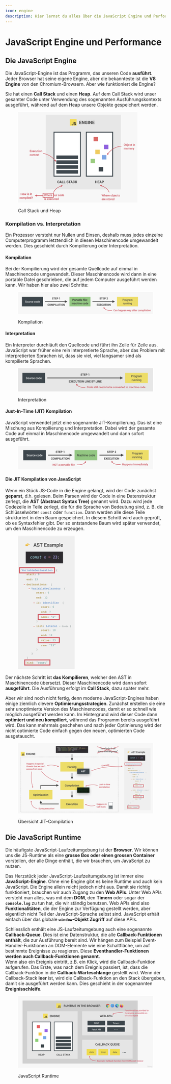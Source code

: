 ```yaml
---
icon: engine
description: Hier lernst du alles über die JavaScript Engine und Performance.
---
```


# JavaScript Engine und Performance

## Die JavaScript Engine﻿ <a href="#die-javascript-engine" id="die-javascript-engine"></a>

Die JavaScript-Engine ist das Programm, das unseren Code **ausführt**. Jeder Browser hat seine eigene Engine, aber die bekannteste ist die **V8 Engine** von den Chromium-Browsern. Aber wie funktioniert die Engine?

Sie hat einen **Call Stack** und einen **Heap**. Auf dem Call Stack wird unser gesamter Code unter Verwendung des sogenannten Ausführungskontexts ausgeführt, während auf dem Heap unsere Objekte gespeichert werden.

<figure><img src="../../.gitbook/assets/image (1) (1).png" alt="" width="375"><figcaption><p>Call Stack und Heap</p></figcaption></figure>

### Kompilation vs. Interpretation﻿ <a href="#kompilation-vs-interpretation" id="kompilation-vs-interpretation"></a>

Ein Prozessor versteht nur Nullen und Einsen, deshalb muss jedes einzelne Computerprogramm letztendlich in diesen Maschinencode umgewandelt werden. Dies geschieht durch Kompilierung oder Interpretation.

#### **Kompilation**﻿

Bei der Kompilierung wird der gesamte Quellcode auf einmal in Maschinencode umgewandelt. Dieser Maschinencode wird dann in eine portable Datei geschrieben, die auf jedem Computer ausgeführt werden kann. Wir haben hier also zwei Schritte:

<figure><img src="../../.gitbook/assets/image (2) (1).png" alt=""><figcaption><p>Kompilation</p></figcaption></figure>

#### **Interpretation**﻿

Ein Interpreter durchläuft den Quellcode und führt ihn Zeile für Zeile aus. JavaScript war früher eine rein interpretierte Sprache, aber das Problem mit interpretierten Sprachen ist, dass sie viel, viel langsamer sind als kompilierte Sprachen.

<figure><img src="../../.gitbook/assets/image (3) (1).png" alt=""><figcaption><p>Interpretation</p></figcaption></figure>

#### **Just-In-Time (JIT) Kompilation**﻿

JavaScript verwendet jetzt eine sogenannte JIT-Kompilierung. Das ist eine Mischung aus Kompilierung und Interpretation. Dabei wird der gesamte Code auf einmal in Maschinencode umgewandelt und dann sofort ausgeführt.

<figure><img src="../../.gitbook/assets/image (4) (1).png" alt=""><figcaption></figcaption></figure>

#### Die JIT Kompilation von JavaScript﻿ <a href="#die-jit-kompilation-von-javascript" id="die-jit-kompilation-von-javascript"></a>

Wenn ein Stück JS-Code in die Engine gelangt, wird der Code zunächst **geparst**, d.h. gelesen. Beim Parsen wird der Code in eine Datenstruktur zerlegt, die **AST (Abstract Syntax Tree)** genannt wird. Dazu wird jede Codezeile in Teile zerlegt, die für die Sprache von Bedeutung sind, z. B. die Schlüsselwörter `const` oder `function`. Dann werden alle diese Teile strukturiert in dem Baum gespeichert. In diesem Schritt wird auch geprüft, ob es Syntaxfehler gibt. Der so entstandene Baum wird später verwendet, um den Maschinencode zu erzeugen.

<figure><img src="../../.gitbook/assets/image (8).png" alt="" width="179"><figcaption></figcaption></figure>

Der nächste Schritt ist **das Kompilieren**, welcher den AST in Maschinencode übersetzt. Dieser Maschinencode wird dann sofort **ausgeführt**. Die Ausführung erfolgt im **Call Stack**, dazu später mehr.

Aber wir sind noch nicht fertig, denn moderne JavaScript-Engines haben einige ziemlich clevere **Optimierungsstrategien**. Zunächst erstellen sie eine sehr unoptimierte Version des Maschinencodes, damit er so schnell wie möglich ausgeführt werden kann. Im Hintergrund wird dieser Code dann **optimiert und neu kompiliert**, während das Programm bereits ausgeführt wird. Das kann mehrmals geschehen und nach jeder Optimierung wird der nicht optimierte Code einfach gegen den neuen, optimierten Code ausgetauscht.

<figure><img src="../../.gitbook/assets/image (9).png" alt=""><figcaption><p>Übersicht JIT-Compilation</p></figcaption></figure>

## Die JavaScript Runtime﻿ <a href="#die-javascript-runtime" id="die-javascript-runtime"></a>

Die häufigste JavaScript-Laufzeitumgebung ist der **Browser**. Wir können uns die JS-Runtime als eine **grosse Box oder einen grossen Container** vorstellen, der alle Dinge enthält, die wir brauchen, um JavaScript zu nutzen.

Das Herzstück jeder JavaScript-Laufzeitumgebung ist immer eine **JavaScript-Engine**. Ohne eine Engine gibt es keine Runtime und auch kein JavaScript. Die Engine allein reicht jedoch nicht aus. Damit sie richtig funktioniert, brauchen wir auch Zugang zu den **Web APIs**. Unter Web APIs versteht man alles, was mit dem **DOM**, den **Timern** oder sogar der **`console.log`** zu tun hat, die wir ständig benutzen. Web APIs sind also **Funktionalitäten**, die der Engine zur Verfügung gestellt werden, aber eigentlich nicht Teil der JavaScript-Sprache selbst sind. JavaScript erhält einfach über das globale **`window`-Objekt Zugriff** auf diese APIs.

Schliesslich enthält eine JS-Laufzeitumgebung auch eine sogenannte **Callback-Queue**. Dies ist eine Datenstruktur, die alle **Callback-Funktionen enthält**, die zur Ausführung bereit sind. Wir hängen zum Beispiel Event-Handler-Funktionen an DOM-Elemente wie eine Schaltfläche, um auf bestimmte Ereignisse zu reagieren. Diese **Eventhandler-Funktionen werden auch Callback-Funktionen genannt**.\
Wenn also ein Ereignis eintritt, z.B. ein Klick, wird die Callback-Funktion aufgerufen. Das Erste, was nach dem Ereignis passiert, ist, dass die Callback-Funktion in die **Callback-Warteschlange** gestellt wird. Wenn der Callback-Stack **leer** ist, wird die Callback-Funktion an den Stack übergeben, damit sie ausgeführt werden kann. Dies geschieht in der sogenannten **Ereignisschleife**.

<figure><img src="../../.gitbook/assets/image (10).png" alt=""><figcaption><p>JavaScript Runtime</p></figcaption></figure>
